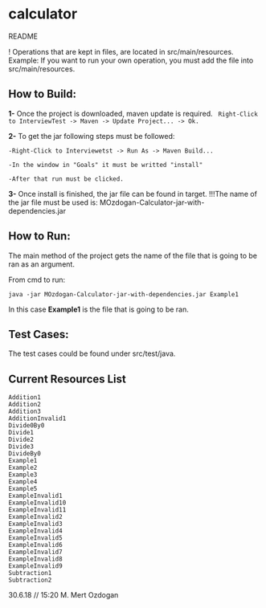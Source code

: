 # calculator
README

! Operations that are kept in files, are located in src/main/resources. 
 Example: If you want to run your own operation, you must add the file into src/main/resources.

## How to Build:

**1-** Once the project is downloaded, maven update is required. 
   ``` Right-Click to InterviewTest -> Maven -> Update Project... -> Ok.```
		
**2-** To get the jar following steps must be followed:

  ``` -Right-Click to Interviewetst -> Run As -> Maven Build...	 ```
	
  ``` -In the window in "Goals" it must be writted "install" 	 ```
	
  ``` -After that run must be clicked. ```
	

	 
**3-** Once install is finished, the jar file can be found in target.
  !!!The name of the jar file must be used is: MOzdogan-Calculator-jar-with-dependencies.jar
	
  
## How to Run:
The main method of the project gets the name of the file that is going to be ran as an argument.

From cmd to run: 

 ```java -jar MOzdogan-Calculator-jar-with-dependencies.jar Example1 ```

In this case **Example1** is the file that is going to be ran.

## Test Cases:

The test cases could be found under
  src/test/java.


## Current Resources List
```
Addition1
Addition2
Addition3
AdditionInvalid1
Divide0By0
Divide1
Divide2
Divide3
DivideBy0
Example1
Example2
Example3
Example4
Example5
ExampleInvalid1
ExampleInvalid10
ExampleInvalid11
ExampleInvalid2
ExampleInvalid3
ExampleInvalid4
ExampleInvalid5
ExampleInvalid6
ExampleInvalid7
ExampleInvalid8
ExampleInvalid9
Subtraction1
Subtraction2
```

30.6.18 // 15:20
M. Mert Ozdogan

